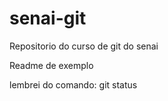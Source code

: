 # senai-git
Repositorio do curso de git do senai

Readme de exemplo

 lembrei do comando: git status